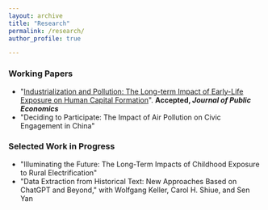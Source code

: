 ```yaml
---
layout: archive
title: "Research"
permalink: /research/
author_profile: true

---
```



### Working Papers

* "[Industrialization and Pollution: The Long-term Impact of Early-Life Exposure on Human Capital Formation](../files/IndustrialPollution_Manuscript.pdf)". **Accepted, *Journal of Public Economics*** 
* "Deciding to Participate: The Impact of Air Pollution on Civic Engagement in China"

### Selected Work in Progress
* "Illuminating the Future: The Long-Term Impacts of Childhood Exposure to Rural Electrification"
* "Data Extraction from Historical Text: New Approaches Based on ChatGPT and Beyond," with Wolfgang Keller, Carol H. Shiue, and Sen Yan




